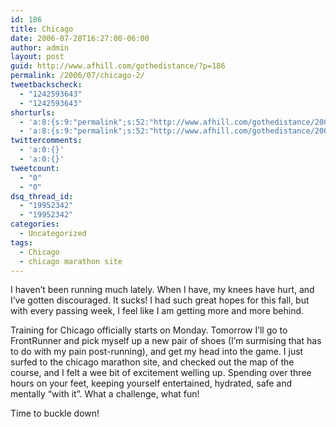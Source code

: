 ```yaml
---
id: 186
title: Chicago
date: 2006-07-28T16:27:00-06:00
author: admin
layout: post
guid: http://www.afhill.com/gothedistance/?p=186
permalink: /2006/07/chicago-2/
tweetbackscheck:
  - "1242593643"
  - "1242593643"
shorturls:
  - 'a:8:{s:9:"permalink";s:52:"http://www.afhill.com/gothedistance/2006/07/chicago/";s:7:"tinyurl";s:25:"http://tinyurl.com/7xch4w";s:4:"isgd";s:17:"http://is.gd/grjS";s:5:"bitly";s:18:"http://bit.ly/j0hk";s:5:"snipr";s:22:"http://snipr.com/ac95w";s:5:"snurl";s:22:"http://snurl.com/ac95w";s:7:"snipurl";s:24:"http://snipurl.com/ac95w";s:4:"trim";s:17:"http://tr.im/a2rp";}'
  - 'a:8:{s:9:"permalink";s:52:"http://www.afhill.com/gothedistance/2006/07/chicago/";s:7:"tinyurl";s:25:"http://tinyurl.com/7xch4w";s:4:"isgd";s:17:"http://is.gd/grjS";s:5:"bitly";s:18:"http://bit.ly/j0hk";s:5:"snipr";s:22:"http://snipr.com/ac95w";s:5:"snurl";s:22:"http://snurl.com/ac95w";s:7:"snipurl";s:24:"http://snipurl.com/ac95w";s:4:"trim";s:17:"http://tr.im/a2rp";}'
twittercomments:
  - 'a:0:{}'
  - 'a:0:{}'
tweetcount:
  - "0"
  - "0"
dsq_thread_id:
  - "19952342"
  - "19952342"
categories:
  - Uncategorized
tags:
  - Chicago
  - chicago marathon site
---
```

I haven&#8217;t been running much lately. When I have, my knees have hurt, and I&#8217;ve gotten discouraged. It sucks! I had such great hopes for this fall, but with every passing week, I feel like I am getting more and more behind.

Training for Chicago officially starts on Monday. Tomorrow I&#8217;ll go to FrontRunner and pick myself up a new pair of shoes (I&#8217;m surmising that has to do with my pain post-running), and get my head into the game. I just surfed to the chicago marathon site, and checked out the map of the course, and I felt a wee bit of excitement welling up. Spending over three hours on your feet, keeping yourself entertained, hydrated, safe and mentally &#8220;with it&#8221;. What a challenge, what fun!

Time to buckle down!